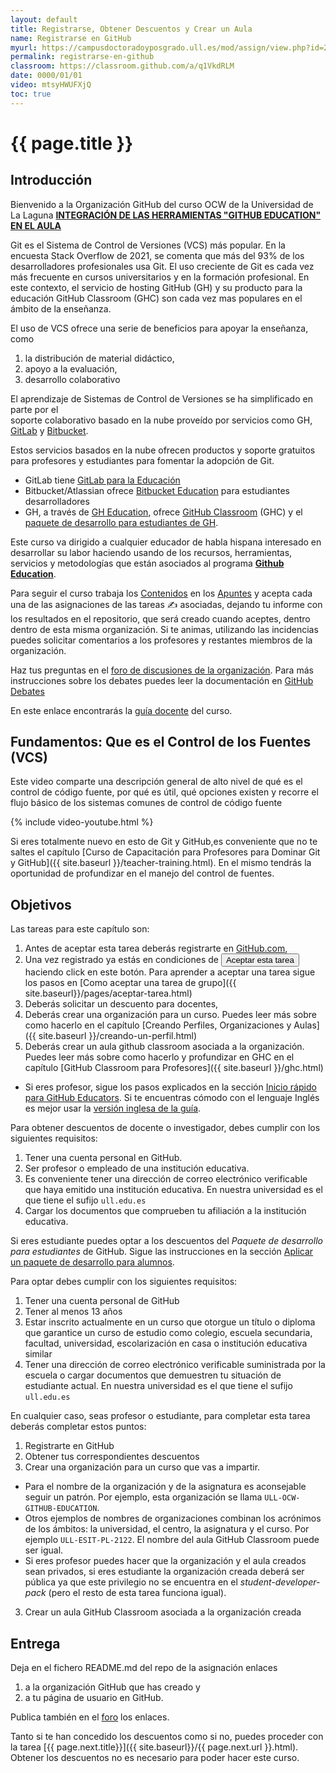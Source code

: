 ```yaml
---
layout: default
title: Registrarse, Obtener Descuentos y Crear un Aula
name: Registrarse en GitHub
myurl: https://campusdoctoradoyposgrado.ull.es/mod/assign/view.php?id=282455&forceview=1
permalink: registrarse-en-github
classroom: https://classroom.github.com/a/q1VkdRLM
date: 0000/01/01
video: mtsyHWUFXjQ
toc: true
---
```


# {{ page.title }}

## Introducción

Bienvenido a la Organización GitHub del curso OCW de la Universidad de La Laguna **[INTEGRACIÓN DE LAS HERRAMIENTAS "GITHUB EDUCATION" EN EL AULA](https://campusvirtual.ull.es/ocw/course/view.php?id=136)** 

Git es el Sistema de Control de Versiones (VCS) más popular.
En la encuesta Stack Overflow de 2021, se comenta que más del 93% de los desarrolladores profesionales
usa Git. El uso creciente de Git es cada vez más frecuente en cursos universitarios y en la formación profesional. En este contexto, el servicio de hosting GitHub (GH) y su producto para la educación GitHub Classroom (GHC) son cada vez mas populares en el ámbito de la enseñanza.

El uso de VCS ofrece una serie de beneficios para apoyar la enseñanza,
como 

1. la distribución de material didáctico, 
2. apoyo a la evaluación, 
3. desarrollo colaborativo


El aprendizaje de Sistemas de Control de Versiones se ha simplificado en parte por el  
soporte colaborativo basado en la nube proveído por servicios como GH, [GitLab][GitLab] y [Bitbucket][Bitbucket].

[GitLab]: https://about.gitlab.com/solutions/education/
[Bitbucket]: https://bitbucket.org/product/education
[GH]: https://education.github.com/
[GHC]: https://docs.github.com/es/education/manage-coursework-with-github-classroom/teach-with-github-classroom
[GHSP]: https://docs.github.com/es/education/explore-the-benefits-of-teaching-and-learning-with-github-education/github-global-campus-for-students/apply-to-github-global-campus-as-a-student

Estos servicios basados ​​en la nube ofrecen productos y soporte gratuitos
para profesores y estudiantes para fomentar la adopción de Git. 

* GitLab tiene [GitLab para la Educación][GitLab]
* Bitbucket/Atlassian ofrece [Bitbucket Education][Bitbucket] para estudiantes desarrolladores
* GH, a través de [GH Education][GH], ofrece [GitHub Classroom][GHC] (GHC) y el [paquete de desarrollo para estudiantes de GH][GHSP]. 

Este curso va dirigido a cualquier educador de habla hispana interesado en desarrollar su labor haciendo usando de los recursos, herramientas, servicios y metodologías que están asociados al  programa **[Github Education][GH]**.

Para seguir el curso trabaja los [Contenidos](https://ull-ocw-github-education.github.io/index.html) en los [Apuntes](https://ull-ocw-github-education.github.io/) y acepta cada una de las asignaciones de las tareas ✍️ asociadas,  dejando tu informe con los resultados en el repositorio, que será creado cuando aceptes, dentro dentro de esta misma organización. Si te animas, utilizando las incidencias puedes solicitar comentarios a los profesores y restantes miembros de la organización.

Haz tus preguntas en el [foro de discusiones de la organización](https://github.com/orgs/ULL-OCW-GITHUB-EDUCATION/discussions). Para más instrucciones sobre los debates puedes leer la documentación en [GitHub Debates](https://docs.github.com/es/discussions)

En este enlace encontrarás la [guía docente](https://ull-ocw-github-education.github.io/assets/pdfs/anexo_2_guia_docente_rellena_v3.pdf) del curso.


## Fundamentos: Que es el Control de los Fuentes (VCS)

Este video comparte una descripción general de alto nivel de qué es el control de código fuente, por qué es útil, qué opciones existen y recorre el flujo básico de los sistemas comunes de control de código fuente

{% include video-youtube.html %}

Si eres totalmente nuevo en esto de Git y GitHub,es conveniente que no te saltes el capítulo 
[Curso de Capacitación para Profesores para Dominar Git y GitHub]({{ site.baseurl }}/teacher-training.html). 
En el mismo tendrás la oportunidad de profundizar en el manejo del control de fuentes.

## Objetivos

Las tareas para este capítulo son: 

1. Antes de aceptar esta tarea deberás registrarte en [GitHub.com](https://github.com), 
2. Una vez registrado ya estás en condiciones de <a href="{{ page.classroom }}" target="_blank"><button class="assign">Aceptar esta tarea</button></a> haciendo click en este botón. Para aprender a aceptar una tarea sigue los pasos en [Como aceptar una tarea de grupo]({{ site.baseurl}}/pages/aceptar-tarea.html)
2. Deberás solicitar un descuento para docentes, 
3. Deberás crear una organización para un curso. Puedes leer más sobre como hacerlo en el capítulo [Creando Perfiles, Organizaciones y Aulas]({{ site.baseurl }}/creando-un-perfil.html) 
4. Deberás crear un aula github classroom  asociada a la organización. Puedes leer más sobre como hacerlo y profundizar en GHC en el capítulo [GitHub Classroom para Profesores]({{ site.baseurl }}/ghc.html)

* Si eres profesor, sigue los pasos explicados en la sección [Inicio rápido para GitHub Educators](https://docs.github.com/es/education/quickstart). Si te encuentras cómodo con el lenguaje Inglés es mejor usar la [versión inglesa de la guía](https://docs.github.com/en/education/quickstart).

Para obtener descuentos de docente o investigador, debes cumplir con los siguientes requisitos:

1. Tener una cuenta personal en GitHub.
1. Ser profesor o  empleado de una institución educativa.
2. Es conveniente tener una dirección de correo electrónico verificable que haya emitido una institución educativa. En nuestra universidad es el que tiene el sufijo `ull.edu.es`
3. Cargar los documentos que comprueben tu afiliación a la institución educativa.

Si eres estudiante puedes optar a los descuentos del *Paquete de desarrollo para estudiantes* de GitHub.
Sigue las instrucciones en la sección [Aplicar un paquete de desarrollo para alumnos](https://docs.github.com/es/education/explore-the-benefits-of-teaching-and-learning-with-github-education/use-github-for-your-schoolwork/apply-for-a-student-developer-pack).

Para optar debes cumplir con los siguientes requisitos:

1. Tener una cuenta personal de GitHub
2. Tener al menos 13 años
1. Estar inscrito actualmente en un curso que otorgue un título o diploma que garantice un curso de estudio como colegio, escuela secundaria, facultad, universidad, escolarización en casa o institución educativa similar
2. Tener una dirección de correo electrónico verificable suministrada por la escuela o cargar documentos que demuestren tu situación de estudiante actual. En nuestra universidad es el que tiene el sufijo `ull.edu.es`


En cualquier caso, seas profesor o estudiante, para completar esta tarea deberás completar estos  puntos:

1. Registrarte en GitHub
2. Obtener tus correspondientes descuentos
2. Crear una organización para un curso que vas a impartir. 
  * Para el nombre de la organización y de la asignatura es aconsejable seguir un patrón. Por ejemplo, esta organización se llama `ULL-OCW-GITHUB-EDUCATION`. 
  * Otros ejemplos de nombres de organizaciones combinan los acrónimos de los ámbitos: la universidad, el centro, la asignatura y el curso. Por ejemplo `ULL-ESIT-PL-2122`. El nombre del aula GitHub Classroom puede ser igual. 
  * Si eres profesor puedes hacer que la organización y el aula creados sean privados, si eres estudiante la organización creada deberá ser pública ya que este privilegio no se encuentra en el *student-developer-pack* (pero el resto de esta tarea funciona igual).
3. Crear un aula GitHub Classroom asociada a la organización creada

## Entrega

Deja en el fichero README.md del repo de la asignación enlaces 

1. a la organización GitHub que has creado y 
2. a tu página de usuario en GitHub.

Publica también en el [foro](https://github.com/orgs/ULL-OCW-GITHUB-EDUCATION/discussions) los enlaces.

Tanto si te han concedido los descuentos como si no, puedes proceder con la tarea [{{ page.next.title}}]({{ site.baseurl}}/{{ page.next.url }}.html). Obtener los descuentos no es necesario para poder hacer este curso.

